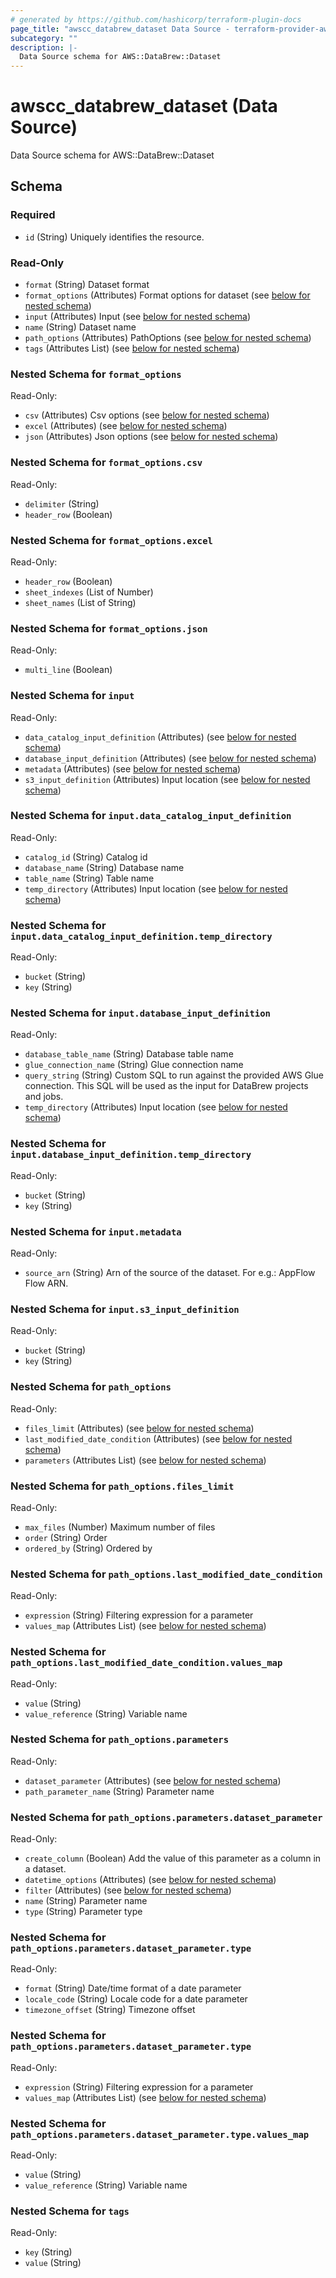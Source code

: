 ```yaml
---
# generated by https://github.com/hashicorp/terraform-plugin-docs
page_title: "awscc_databrew_dataset Data Source - terraform-provider-awscc"
subcategory: ""
description: |-
  Data Source schema for AWS::DataBrew::Dataset
---
```


# awscc_databrew_dataset (Data Source)

Data Source schema for AWS::DataBrew::Dataset



<!-- schema generated by tfplugindocs -->
## Schema

### Required

- `id` (String) Uniquely identifies the resource.

### Read-Only

- `format` (String) Dataset format
- `format_options` (Attributes) Format options for dataset (see [below for nested schema](#nestedatt--format_options))
- `input` (Attributes) Input (see [below for nested schema](#nestedatt--input))
- `name` (String) Dataset name
- `path_options` (Attributes) PathOptions (see [below for nested schema](#nestedatt--path_options))
- `tags` (Attributes List) (see [below for nested schema](#nestedatt--tags))

<a id="nestedatt--format_options"></a>
### Nested Schema for `format_options`

Read-Only:

- `csv` (Attributes) Csv options (see [below for nested schema](#nestedatt--format_options--csv))
- `excel` (Attributes) (see [below for nested schema](#nestedatt--format_options--excel))
- `json` (Attributes) Json options (see [below for nested schema](#nestedatt--format_options--json))

<a id="nestedatt--format_options--csv"></a>
### Nested Schema for `format_options.csv`

Read-Only:

- `delimiter` (String)
- `header_row` (Boolean)


<a id="nestedatt--format_options--excel"></a>
### Nested Schema for `format_options.excel`

Read-Only:

- `header_row` (Boolean)
- `sheet_indexes` (List of Number)
- `sheet_names` (List of String)


<a id="nestedatt--format_options--json"></a>
### Nested Schema for `format_options.json`

Read-Only:

- `multi_line` (Boolean)



<a id="nestedatt--input"></a>
### Nested Schema for `input`

Read-Only:

- `data_catalog_input_definition` (Attributes) (see [below for nested schema](#nestedatt--input--data_catalog_input_definition))
- `database_input_definition` (Attributes) (see [below for nested schema](#nestedatt--input--database_input_definition))
- `metadata` (Attributes) (see [below for nested schema](#nestedatt--input--metadata))
- `s3_input_definition` (Attributes) Input location (see [below for nested schema](#nestedatt--input--s3_input_definition))

<a id="nestedatt--input--data_catalog_input_definition"></a>
### Nested Schema for `input.data_catalog_input_definition`

Read-Only:

- `catalog_id` (String) Catalog id
- `database_name` (String) Database name
- `table_name` (String) Table name
- `temp_directory` (Attributes) Input location (see [below for nested schema](#nestedatt--input--data_catalog_input_definition--temp_directory))

<a id="nestedatt--input--data_catalog_input_definition--temp_directory"></a>
### Nested Schema for `input.data_catalog_input_definition.temp_directory`

Read-Only:

- `bucket` (String)
- `key` (String)



<a id="nestedatt--input--database_input_definition"></a>
### Nested Schema for `input.database_input_definition`

Read-Only:

- `database_table_name` (String) Database table name
- `glue_connection_name` (String) Glue connection name
- `query_string` (String) Custom SQL to run against the provided AWS Glue connection. This SQL will be used as the input for DataBrew projects and jobs.
- `temp_directory` (Attributes) Input location (see [below for nested schema](#nestedatt--input--database_input_definition--temp_directory))

<a id="nestedatt--input--database_input_definition--temp_directory"></a>
### Nested Schema for `input.database_input_definition.temp_directory`

Read-Only:

- `bucket` (String)
- `key` (String)



<a id="nestedatt--input--metadata"></a>
### Nested Schema for `input.metadata`

Read-Only:

- `source_arn` (String) Arn of the source of the dataset. For e.g.: AppFlow Flow ARN.


<a id="nestedatt--input--s3_input_definition"></a>
### Nested Schema for `input.s3_input_definition`

Read-Only:

- `bucket` (String)
- `key` (String)



<a id="nestedatt--path_options"></a>
### Nested Schema for `path_options`

Read-Only:

- `files_limit` (Attributes) (see [below for nested schema](#nestedatt--path_options--files_limit))
- `last_modified_date_condition` (Attributes) (see [below for nested schema](#nestedatt--path_options--last_modified_date_condition))
- `parameters` (Attributes List) (see [below for nested schema](#nestedatt--path_options--parameters))

<a id="nestedatt--path_options--files_limit"></a>
### Nested Schema for `path_options.files_limit`

Read-Only:

- `max_files` (Number) Maximum number of files
- `order` (String) Order
- `ordered_by` (String) Ordered by


<a id="nestedatt--path_options--last_modified_date_condition"></a>
### Nested Schema for `path_options.last_modified_date_condition`

Read-Only:

- `expression` (String) Filtering expression for a parameter
- `values_map` (Attributes List) (see [below for nested schema](#nestedatt--path_options--last_modified_date_condition--values_map))

<a id="nestedatt--path_options--last_modified_date_condition--values_map"></a>
### Nested Schema for `path_options.last_modified_date_condition.values_map`

Read-Only:

- `value` (String)
- `value_reference` (String) Variable name



<a id="nestedatt--path_options--parameters"></a>
### Nested Schema for `path_options.parameters`

Read-Only:

- `dataset_parameter` (Attributes) (see [below for nested schema](#nestedatt--path_options--parameters--dataset_parameter))
- `path_parameter_name` (String) Parameter name

<a id="nestedatt--path_options--parameters--dataset_parameter"></a>
### Nested Schema for `path_options.parameters.dataset_parameter`

Read-Only:

- `create_column` (Boolean) Add the value of this parameter as a column in a dataset.
- `datetime_options` (Attributes) (see [below for nested schema](#nestedatt--path_options--parameters--dataset_parameter--datetime_options))
- `filter` (Attributes) (see [below for nested schema](#nestedatt--path_options--parameters--dataset_parameter--filter))
- `name` (String) Parameter name
- `type` (String) Parameter type

<a id="nestedatt--path_options--parameters--dataset_parameter--datetime_options"></a>
### Nested Schema for `path_options.parameters.dataset_parameter.type`

Read-Only:

- `format` (String) Date/time format of a date parameter
- `locale_code` (String) Locale code for a date parameter
- `timezone_offset` (String) Timezone offset


<a id="nestedatt--path_options--parameters--dataset_parameter--filter"></a>
### Nested Schema for `path_options.parameters.dataset_parameter.type`

Read-Only:

- `expression` (String) Filtering expression for a parameter
- `values_map` (Attributes List) (see [below for nested schema](#nestedatt--path_options--parameters--dataset_parameter--type--values_map))

<a id="nestedatt--path_options--parameters--dataset_parameter--type--values_map"></a>
### Nested Schema for `path_options.parameters.dataset_parameter.type.values_map`

Read-Only:

- `value` (String)
- `value_reference` (String) Variable name






<a id="nestedatt--tags"></a>
### Nested Schema for `tags`

Read-Only:

- `key` (String)
- `value` (String)
